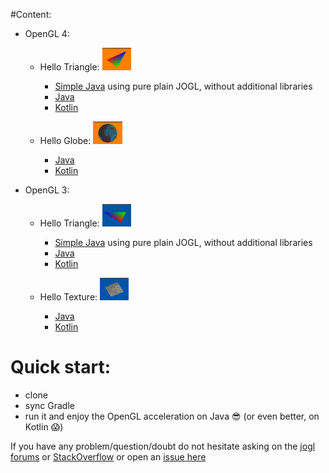 #Content: 

- OpenGL 4:
    - Hello Triangle: <img src="./screenshots/triangle-gl4.png" height="36px"> 
        - [Simple Java](https://github.com/java-opengl-labs/helloTriangle/blob/master/src/main/java/gl4/HelloTriangleSimple.java) using pure plain JOGL, without additional libraries
        - [Java](https://github.com/java-opengl-labs/helloTriangle/blob/master/src/main/java/gl4/HelloTriangle.java)
        - [Kotlin](https://github.com/java-opengl-labs/helloTriangle/blob/master/src/main/kotlin/gl4/helloTriangle.kt)
    
    - Hello Globe: <img src="./screenshots/texture-gl4.png" height="36px"> 
        - [Java](https://github.com/java-opengl-labs/helloTriangle/blob/master/src/main/java/gl4/HelloGlobe.java)
        - [Kotlin](https://github.com/java-opengl-labs/helloTriangle/blob/master/src/main/kotlin/gl4/helloGlobe.kt) 
    
    
    
- OpenGL 3:

    - Hello Triangle: <img src="./screenshots/triangle-gl3.png" height="36px">
        - [Simple Java](https://github.com/java-opengl-labs/helloTriangle/blob/master/src/main/java/gl3/HelloTriangleSimple.java) using pure plain JOGL, without additional libraries
        - [Java](https://github.com/java-opengl-labs/helloTriangle/blob/master/src/main/java/gl3/HelloTriangle.java) 
        - [Kotlin](https://github.com/java-opengl-labs/helloTriangle/blob/master/src/main/kotlin/gl3/helloTriangle.kt) 

    - Hello Texture: <img src="./screenshots/texture-gl3.png" height="36px"> 
        - [Java](https://github.com/java-opengl-labs/helloTriangle/blob/master/src/main/java/gl3/HelloTexture.java) 
        - [Kotlin](https://github.com/java-opengl-labs/helloTriangle/blob/master/src/main/kotlin/gl3/helloTexture.kt) 

# Quick start:

* clone
* sync Gradle
* run it and enjoy the OpenGL acceleration on Java :sunglasses: (or even better, on Kotlin :scream:)

If you have any problem/question/doubt do not hesitate asking on the [jogl forums](http://forum.jogamp.org/) or [StackOverflow](http://stackoverflow.com/) or open an [issue here](https://github.com/elect86/helloTriangle/issues)
